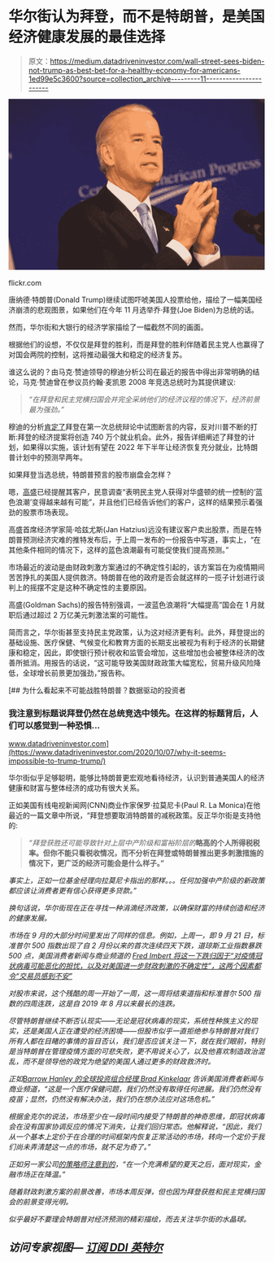 # 华尔街认为拜登，而不是特朗普，是美国经济健康发展的最佳选择

> 原文：<https://medium.datadriveninvestor.com/wall-street-sees-biden-not-trump-as-best-bet-for-a-healthy-economy-for-americans-1ed99e5c3600?source=collection_archive---------11----------------------->

![](img/9b6f0f3b5baa9adb114749210cab54b5.png)

flickr.com

唐纳德·特朗普(Donald Trump)继续试图吓唬美国人投票给他，描绘了一幅美国经济崩溃的悲观图景，如果他们在今年 11 月选举乔·拜登(Joe Biden)为总统的话。

然而，华尔街和大银行的经济学家描绘了一幅截然不同的画面。

根据他们的设想，不仅仅是拜登的胜利，而是拜登的胜利伴随着民主党人也赢得了对国会两院的控制，这将推动最强大和稳定的经济复苏。

谁这么说的？由马克·赞迪领导的穆迪分析公司在最近的报告中得出非常明确的结论，马克·赞迪曾在参议员约翰·麦凯恩 2008 年竞选总统时为其提供建议:

> *“在拜登和民主党横扫国会并完全采纳他们的经济议程的情况下，经济前景最为强劲。”*

穆迪的分析[肯定了](https://www.cnn.com/2020/10/06/business/economy-election-blue-wave-goldman-sachs/index.html)拜登在第一次总统辩论中试图断言的内容，反对川普不断的打断:拜登的经济提案将创造 740 万个就业机会。此外，报告详细阐述了拜登的计划，如果得以实施，该计划有望在 2022 年下半年让经济恢复充分就业，比特朗普计划中的预测早两年。

如果拜登当选总统，特朗普预言的股市崩盘会怎样？

嗯，[高盛](https://www.cnn.com/2020/10/06/business/economy-election-blue-wave-goldman-sachs/index.html)已经提醒其客户，民意调查“表明民主党人获得对华盛顿的统一控制的‘蓝色浪潮’变得越来越有可能”，并且他们已经告诉他们的客户，这样的结果预示着强劲的股票市场表现。

高盛首席经济学家简·哈兹尤斯(Jan Hatzius)远没有建议客户卖出股票，而是在特朗普预测经济灾难的推特发布后，于上周一发布的一份报告中写道，事实上，“在其他条件相同的情况下，这样的蓝色浪潮最有可能促使我们提高预测。”

市场最近的波动是由财政刺激方案通过的不确定性引起的，该方案旨在为疫情期间苦苦挣扎的美国人提供救济。特朗普在他的政府是否会就这样的一揽子计划进行谈判上的摇摆不定是这种不确定性的主要原因。

高盛(Goldman Sachs)的报告特别强调，一波蓝色浪潮将“大幅提高”国会在 1 月就职后通过超过 2 万亿美元刺激法案的可能性。

简而言之，华尔街甚至支持民主党政策，认为这对经济更有利。此外，拜登提出的基础设施、医疗保健、气候变化和教育方面的长期支出被视为有利于经济的长期健康和稳定，因此，即使银行预计税收和监管会增加，这些增加也会被整体经济的改善所抵消。用报告的话说，“这可能导致美国财政政策大幅宽松，贸易升级风险降低，全球增长前景更加强劲，”报告称。

[](https://www.datadriveninvestor.com/2020/10/07/why-it-seems-impossible-to-trump-trump/) [## 为什么看起来不可能战胜特朗普？数据驱动的投资者

### 我注意到标题说拜登仍然在总统竞选中领先。在这样的标题背后，人们可以感觉到一种恐惧…

www.datadriveninvestor.com](https://www.datadriveninvestor.com/2020/10/07/why-it-seems-impossible-to-trump-trump/) 

华尔街似乎足够聪明，能够比特朗普更宏观地看待经济，认识到普通美国人的经济健康和财富与整体经济的成功有很大关系。

正如美国有线电视新闻网(CNN)商业作家保罗·拉莫尼卡(Paul R. La Monica)在他最近的一篇文章中所说，“拜登想要取消特朗普的减税政策。反正华尔街是支持他的:

> *“拜登获胜还可能导致针对上层中产阶级和富裕阶层的*[](https://www.cnn.com/2020/06/10/investing/joe-biden-taxes-stock-market/index.html)**略高的个人所得税税率。但你不能只看税收情况，而不分析在拜登或特朗普推出更多刺激措施的情况下，更广泛的经济可能会是什么样子。”**

*事实上，正如一位基金经理向拉莫尼卡指出的那样。。。任何加强中产阶级的新政策都应该让消费者更有信心获得更多贷款。”*

*换句话说，华尔街现在正在寻找一种涓滴经济政策，以确保财富的持续创造和经济的健康发展。*

*市场在 9 月的大部分时间里发出了同样的信息。例如，上周一，即 9 月 21 日，标准普尔 500 指数出现了自 2 月份以来的首次连续四天下跌，道琼斯工业指数暴跌 500 点，美国消费者新闻与商业频道的 [Fred Imbert 将这一下跌归因于“对疫情冠状病毒可能恶化的担忧，以及对美国进一步财政刺激的不确定性”，这两个因素都令“交易员感到不安”](https://www.cnbc.com/2020/09/20/stock-market-futures-open-to-close-news.html)*

*对股市来说，这个残酷的周一开始了一周，这一周将结束道指和标准普尔 500 指数的四周连跌，这是自 2019 年 8 月以来最长的连跌。*

*尽管特朗普继续不断否认现实——无论是冠状病毒的现实，系统性种族主义的现实，还是美国人正在遭受的经济困境——但股市似乎一直拒绝参与特朗普对我们所有人都在目睹的事情的盲目否认，我们是否应该关注一下，就在我们眼前，特别是当特朗普在管理疫情方面的可悲失败，更不用说关心了，以及他喜欢制造政治混乱，而不是领导他的政党为绝望的美国人通过更多的财政救济时。*

*正如[Barrow Hanley 的全球投资组合经理 Brad Kinkelaar](https://www.cnbc.com/2020/09/20/stock-market-futures-open-to-close-news.html) 告诉美国消费者新闻与商业频道，“这是一个医疗保健问题，我们仍然没有取得任何进展。我们仍然没有疫苗；显然，仍然没有解决办法，我们仍在想办法应对这场危机。”*

*根据金克尔的说法，市场至少在一段时间内接受了特朗普的神奇思维，即冠状病毒会在没有国家协调反应的情况下消失，让我们回归常态。他解释说，“因此，我们从一个基本上定价于在合理的时间框架内恢复正常活动的市场，转向一个定价于我们尚未弄清楚这一点的市场，就不足为奇了。”*

*正如另一家公司[的策略师注意到的](https://www.cnbc.com/2020/09/24/futures-rise-slightly-as-market-tries-to-avoid-loss-for-the-week.html)，“在一个充满希望的夏天之后，面对现实，金融市场正在降温。”*

*随着财政刺激方案的前景改善，市场本周反弹，但也因为拜登获胜和民主党横扫国会的前景变得光明。*

*似乎最好不要理会特朗普对经济预测的精彩描绘，而去关注华尔街的水晶球。*

## *访问专家视图— [订阅 DDI 英特尔](https://datadriveninvestor.com/ddi-intel)*